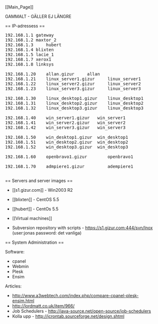 [[Main_Page]]


GAMMALT - GÄLLER EJ LÄNGRE

== IP-adressess ==

<pre>
192.168.1.1	gateway
192.168.1.2	maxtor_2
192.168.1.3     hubert
192.168.1.4	blixten
192.168.1.5	lacie_1
192.168.1.7	xerox1
192.168.1.8	linksys

192.168.1.20	allan.gizur		allan
192.168.1.21	linux_server1.gizur 	linux_server1
192.168.1.22	linux_server2.gizur 	linux_server2
192.168.1.23	linux_server3.gizur 	linux_server3

192.168.1.30	linux_desktop1.gizur 	linux_desktop1
192.168.1.31	linux_desktop2.gizur 	linux_desktop2
192.168.1.32	linux_desktop3.gizur 	linux_desktop3

192.168.1.40	win_server1.gizur 	win_server1
192.168.1.41	win_server2.gizur 	win_server2
192.168.1.42	win_server3.gizur 	win_server3

192.168.1.50	win_desktop1.gizur 	win_desktop1
192.168.1.51	win_desktop2.gizur 	win_desktop2
192.168.1.52	win_desktop3.gizur 	win_desktop3

192.168.1.60    openbravo1.gizur        openbravo1

192.168.1.70    admpiere1.gizur         adempiere1

</pre>


==  Servers and server images ==

* [[s1.gizur.com]] - Win2003 R2
* [[blixten]] - CentOS 5.5
* [[hubert]] - CentOs 5.5
* [[Virtual machines]]

* Subversion repository with scripts - https://s1.gizur.com:444/svn/Inox (user:jonas password: det vanliga)


== System Administration ==

Software:
* cpanel
* Webmin
* Plesk
* Ensim


Articles:
* http://www.a3webtech.com/index.php/compare-cpanel-plesk-ensim.html
* http://lordmatt.co.uk/item/966/
* Job Schedulers - http://java-source.net/open-source/job-schedulers
* Kolla upp - http://jcrontab.sourceforge.net/design.shtml
